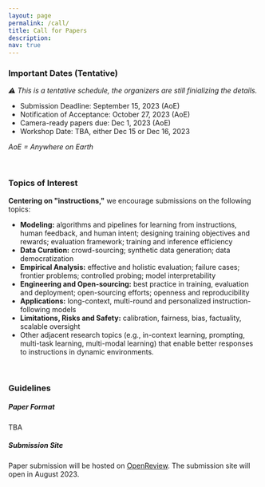 ```yaml
---
layout: page
permalink: /call/
title: Call for Papers
description:
nav: true
---
```


### Important Dates (Tentative)

_:warning: This is a tentative schedule, the organizers are still finializing the details._

* Submission Deadline: September 15, 2023 (AoE)
* Notification of Acceptance: October 27, 2023 (AoE)
* Camera-ready papers due: Dec 1, 2023 (AoE)
* Workshop Date: TBA, either Dec 15 or Dec 16, 2023

_AoE = Anywhere on Earth_

<br>

### Topics of Interest

__Centering on "instructions,"__ we encourage submissions on the following topics:

* __Modeling:__ algorithms and pipelines for learning from instructions, human feedback, and human intent; designing training objectives and rewards; evaluation framework; training and inference efficiency
* __Data Curation:__ crowd-sourcing; synthetic data generation; data democratization
* __Empirical Analysis:__ effective and holistic evaluation; failure cases; frontier problems; controlled probing; model interpretability
* __Engineering and Open-sourcing:__ best practice in training, evaluation and deployment; open-sourcing efforts; openness and reproducibility
* __Applications:__ long-context, multi-round and personalized instruction-following models
* __Limitations, Risks and Safety:__ calibration, fairness, bias, factuality, scalable oversight
* Other adjacent research topics (e.g., in-context learning, prompting, multi-task learning, multi-modal learning) that enable better responses to instructions in dynamic environments.

<br>

### Guidelines

##### Paper Format
TBA

##### Submission Site

Paper submission will be hosted on [OpenReview](https://openreview.net/). The submission site will open in August 2023.

<br>
